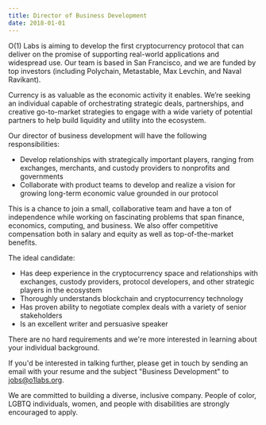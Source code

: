 ```yaml
---
title: Director of Business Development
date: 2018-01-01
---
```

O(1) Labs is aiming to develop the first cryptocurrency protocol that can deliver on the promise of supporting real-world applications and widespread use. Our team is based in San Francisco, and we are funded by top investors (including Polychain, Metastable, Max Levchin, and Naval Ravikant).

Currency is as valuable as the economic activity it enables. We’re seeking an individual capable of orchestrating strategic deals, partnerships, and creative go-to-market strategies to engage with a wide variety of potential partners to help build liquidity and utility into the ecosystem. 

Our director of business development will have the following responsibilities:

* Develop relationships with strategically important players, ranging from exchanges, merchants, and custody providers to nonprofits and governments
* Collaborate with product teams to develop and realize a vision for growing long-term economic value grounded in our protocol

This is a chance to join a small, collaborative team and have a ton of independence while working on fascinating problems that span finance, economics, computing, and business. We also offer competitive compensation both in salary and equity as well as top-of-the-market benefits.

The ideal candidate:

* Has deep experience in the cryptocurrency space and relationships with exchanges, custody providers, protocol developers, and other strategic players in the ecosystem
* Thoroughly understands blockchain and cryptocurrency technology
* Has proven ability to negotiate complex deals with a variety of senior stakeholders 
* Is an excellent writer and persuasive speaker

There are no hard requirements and we're more interested in learning about your individual background.

If you'd be interested in talking further, please get in touch by sending an email with your resume and the subject "Business Development" to jobs@o1labs.org.

We are committed to building a diverse, inclusive company. People of color, LGBTQ individuals, women, and people with disabilities are strongly encouraged to apply.
